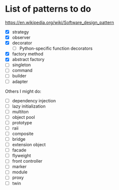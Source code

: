 # List of patterns to do

https://en.wikipedia.org/wiki/Software_design_pattern

- [x] strategy
- [x] observer
- [x] decorator
    - [ ] Python-specific function decorators
- [x] factory method
- [x] abstract factory
- [ ] singleton
- [ ] command
- [ ] builder
- [ ] adapter

Others I might do:

- [ ] dependency injection
- [ ] lazy initialization
- [ ] multiton
- [ ] object pool
- [ ] prototype
- [ ] raii
- [ ] composite
- [ ] bridge
- [ ] extension object
- [ ] facade
- [ ] flyweight
- [ ] front controller
- [ ] marker
- [ ] module
- [ ] proxy
- [ ] twin
